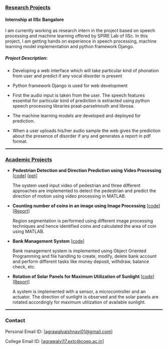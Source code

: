 ### <ins>__Research Projects__</ins>

#### __Internship at IISc Bangalore__

I am currently working as research intern in the project based on speech processing and machine learning offered by SPIRE Lab of IISc. In this project, I am getting hands on experience in speech processing, machine learning model implementation and python framework Django.

##### __Project Description:__

* Developing a web interface which will take particular kind of phonation from user and predict if any vocal disorder is present

* Python framework Django is used for web development

* First the audio input is taken from the user. The speech features essential for particular kind of prediction is extracted using python speech processing libraries praat-parselmouth and librosa.

* The machine learning models are developed and deployed for prediction. 

* When a user uploads his/her audio sample the web gives the prediction about the presence of disorder if any and generates a report in pdf format. 

<hr style="border:1px solid gray">



### <ins>__Academic Projects__</ins>

* __Pedestrian Detection and Direction Prediction using Video Processing__ [[code](https://github.com/A-Vaishnavi-1010/Pedestrian_Project)] [[ppt](https://github.com/A-Vaishnavi-1010/Pedestrian_Project)]
    
    The system used input video of pedestrian and three different approaches are implemented to detect the pedestrian and predict the direction of motion using video processing in MATLAB.

* __Counting number of coins in an image using Image Processing__ [[code](https://github.com/A-Vaishnavi-1010/Coins_Project)] [[Report](https://github.com/A-Vaishnavi-1010/Coins_Project)]

    Region segmentation is performed using different image processing techniques and hence identified coins and calculated the area of coin using MATLAB.

* __Bank Management System__ [[code](https://github.com/A-Vaishnavi-1010/Banking_System_Project)]
    
    Bank management system is implemented using Object Oriented Programming and file handling to create, modify, delete bank account and perform different tasks like money deposit, withdraw, balance check, etc.

* __Rotation of Solar Panels for Maximum Utilization of Sunlight__ [[code](https://github.com/A-Vaishnavi-1010/Solar_Panels_Project)] [[Report](https://github.com/A-Vaishnavi-1010/Solar_Panels_Project)]
    
    A system is implemented with a sensor, a microcontroller and an actuator. The direction of sunlight is observed and the solar panels are rotated accordingly for maximum utilization of available sunlight.


<hr style="border:1px solid gray">

### __Contact__

Personal Email ID: [agrawalvaishnavi01@gmail.com]

College Email ID: [agrawalvj17.extc@coep.ac.in]



